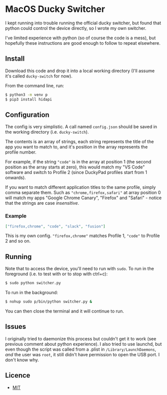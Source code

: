 # MacOS Ducky Switcher

I kept running into trouble running the official ducky switcher, but found that python could control the device directly, so I wrote my own switcher.

I've limited experience with python (so of course the code is a mess), but hopefully these instructions are good enough to follow to repeat elsewhere.

## Install

Download this code and drop it into a local working directory (I'll assume it's called `ducky-switch` for now).

From the command line, run:

```sh
$ python3 -m venv p
$ pip3 install hidapi
```

## Configuration

The config is very simplistic. A call named `config.json` should be saved in the working directory (i.e. `ducky-switch`).

The contents is an array of strings, each string represents the title of the app you want to match to, and it's position in the array represents the profile number.

For example, if the string `"code"` is in the array at position 1 (the second position as the array starts at zero), this would match my "VS Code" software and switch to Profile 2 (since DuckyPad profiles start from 1 onwards).

If you want to match different application titles to the same profile, simply comma separate them. Such as `"chrome,firefox,safari"` at array position 0 will match my apps "Google Chrome Canary", "Firefox" and "Safari" - notice that the strings are case _insensitive_.

### Example

```json
["firefox,chrome", "code", "slack", "fusion"]
```

This is my own config. `"firefox,chrome"` matches Profile 1, `"code"` to Profile 2 and so on.

## Running

Note that to access the device, you'll need to run with `sudo`. To run in the foreground (i.e. to test with or to stop with ctrl+c):

```sh
$ sudo python switcher.py
```

To run in the background:

```sh
$ nohup sudo p/bin/python switcher.py &
```

You can then close the terminal and it will continue to run.

## Issues

I originally tried to daemonize this process but couldn't get it to work (see previous comment about python experience). I also tried to use launchd, but even though the script was called from a .plist in `/Library/LaunchDaemons`, _and_ the user was `root`, it still didn't have permission to open the USB port. I don't know why.

## Licence

- [MIT](https://rem.mit-license.org/)
